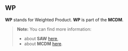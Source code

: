 WP
----------


**WP** stands for Weighted Product. **WP** is part of the **MCDM**.

> **Note:** You can find more information:
> - about **SAW** [here][1],
> - about **MCDM** [here][2].


  [1]: https://en.wikipedia.org/wiki/Weighted_product_model
  [2]: https://en.wikipedia.org/wiki/Multiple-criteria_decision_analysis
